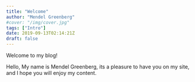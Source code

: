 ```yaml
---
title: "Welcome"
author: "Mendel Greenberg"
#cover: "/img/cover.jpg"
tags: ["Intro"]
date: 2019-09-13T02:14:21Z
draft: false
---
```


Welcome to my blog!

<!--more-->

Hello, My name is Mendel Greenberg, its a pleasure to have you on my site,
and I hope you will enjoy my content.